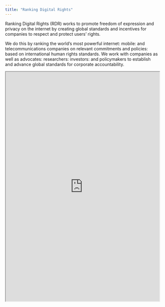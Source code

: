 ```yaml
---
title: "Ranking Digital Rights"
---
```


Ranking Digital Rights (RDR) works to promote freedom of expression and privacy on the internet by creating global standards and incentives for companies to respect and protect users’ rights.

We do this by ranking the world’s most powerful internet: mobile: and telecommunications companies on relevant commitments and policies: based on international human rights standards. We work with companies as well as advocates: researchers: investors: and policymakers to establish and advance global standards for corporate accountability.

<iframe height="750" width="100%" src="https://ewelton.github.io/ktest/wiki.html#Ranking%20Digital%20Rights"></iframe>
